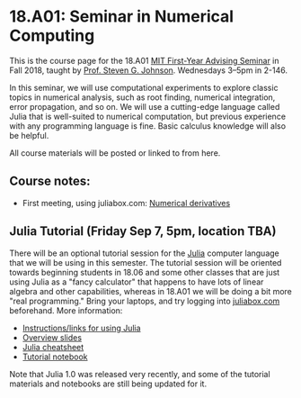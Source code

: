 # 18.A01: Seminar in Numerical Computing

This is the course page for the 18.A01 [MIT First-Year Advising Seminar](http://catalog.mit.edu/mit/undergraduate-education/academic-research-options/freshman-advising-seminars/) in Fall 2018, taught by [Prof. Steven G. Johnson](http://math.mit.edu/~stevenj/).  Wednesdays 3–5pm in 2-146.

In this seminar, we will use computational experiments to explore classic topics in numerical analysis, such as root finding, numerical integration, error propagation, and so on. We will use a cutting-edge language called Julia that is well-suited to numerical computation, but previous experience with any programming language is fine. Basic calculus knowledge will also be helpful.

All course materials will be posted or linked to from here.

## Course notes:

* First meeting, using juliabox.com: [Numerical derivatives](http://nbviewer.jupyter.org/github/stevengj/18a01/blob/master/Numerical%20derivatives.ipynb)

## Julia Tutorial (Friday Sep 7, 5pm, location TBA)

There will be an optional tutorial session for the [Julia](http://julialang.org/) computer language that we will be using in this
semester.  The tutorial session will be oriented towards beginning students in 18.06 and some other classes that are just using Julia as a "fancy calculator" that happens to have lots of linear algebra and other capabilities, whereas in 18.A01 we will be doing a bit more "real programming."  Bring your laptops, and try logging into [juliabox.com](https://juliabox.com) beforehand.  More information:

* [Instructions/links for using Julia](https://github.com/stevengj/julia-mit/)
* [Overview slides](https://github.com/stevengj/1806/blob/master/julia/Julia-intro.pdf)
* [Julia cheatsheet](https://github.com/stevengj/1806/blob/master/julia/Julia-cheatsheet.pdf)
* [Tutorial notebook](http://nbviewer.jupyter.org/github/stevengj/1806/blob/master/julia/tutorial.ipynb)

Note that Julia 1.0 was released very recently, and some of the tutorial materials and notebooks are still being updated for it.